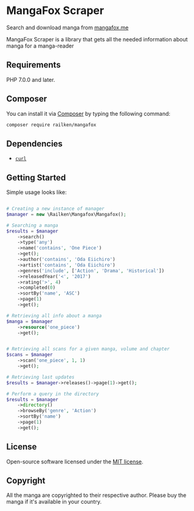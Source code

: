 # MangaFox Scraper

Search and download manga from [mangafox.me](http://mangafox.me/)

MangaFox Scraper is a library that gets all the needed information about manga for a manga-reader

## Requirements

PHP 7.0.0 and later.

## Composer

You can install it via [Composer](http://getcomposer.org/) by typing the following command:

```bash
composer require railken/mangafox
```


## Dependencies

- [`curl`](https://secure.php.net/manual/en/book.curl.php)


## Getting Started

Simple usage looks like:

```php

# Creating a new instance of manager
$manager = new \Railken\Mangafox\Mangafox();

# Searching a manga
$results = $manager
    ->search()
    ->type('any')
    ->name('contains', 'One Piece')
    ->get();
    ->author('contains', 'Oda Eiichiro')
    ->artist('contains', 'Oda Eiichiro')
    ->genres('include', ['Action', 'Drama', 'Historical'])
    ->releasedYear('<', '2017')
    ->rating('>', 4)
    ->completed(0)
    ->sortBy('name', 'ASC')
    ->page(1)
    ->get();

# Retrieving all info about a manga
$manga = $manager
	->resource('one_piece')
	->get();


# Retrieving all scans for a given manga, volume and chapter
$scans = $manager
	->scan('one_piece', 1, 1)
	->get();

# Retrieving last updates 
$results = $manager->releases()->page(1)->get();

# Perform a query in the directory
$results = $manager
    ->directory()
    ->browseBy('genre', 'Action')
    ->sortBy('name') 
    ->page(1)
    ->get();
```


## License

Open-source software licensed under the [MIT license](http://opensource.org/licenses/MIT).

## Copyright

All the manga are copyrighted to their respective author. Please buy the manga if it's available in your country.